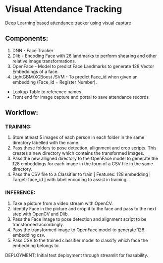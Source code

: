 # Visual Attendance Tracking
Deep Learning based attendance tracker using visual capture

## Components:
1. DNN - Face Tracker
2. Dlib - Encoding Face with 26 landmarks to perform shearing and other relative image transformations.
3. OpenFace - Model to predict Face Landmarks to generate 128 Vector Embeddings of a face.
4. LightGBM/XGBoost /SVM - To predict Face_id when given an embedding (Face_id = Register Number).
* Lookup Table to reference names
* Front end for image capture and portal to save attendance records

## Workflow:

### TRAINING:

1. Store atleast 5 images of each person in each folder in the same directory labelled with the name.
2. Pass these folders to pose detection, allignment and crop scripts. This creates a new directory which contains the transformed images.
3. Pass the new alligned directory to the OpenFace model to generate the 128 embeddings for each image in the form of a CSV file in the same directory.
4. Pass the CSV file to a Classifier to train [ Features: 128 embedding | Target: face_id ] with label encoding to assist in training.


### INFERENCE:

1. Take a picture from a video stream with OpenCV.
2. Identify Face in the picture and crop it to the face and pass to the next step with OpenCV and Dlib.
3. Pass the Face Image to pose detection and alignment script to be transformed accordingly.
4. Pass the transformed image to OpenFace model to generate 128 embedding csv.
5. Pass CSV to the trained classifier model to classify which face the embedding belongs to.

DEPLOYMENT: Initial test deployment through streamlit for feasability.

